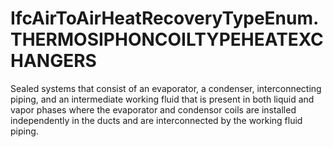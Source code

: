 IfcAirToAirHeatRecoveryTypeEnum.THERMOSIPHONCOILTYPEHEATEXCHANGERS
==================================================================
Sealed systems that consist of an evaporator, a condenser, interconnecting
piping, and an intermediate working fluid that is present in both liquid and
vapor phases where the evaporator and condensor coils are installed
independently in the ducts and are interconnected by the working fluid piping.


